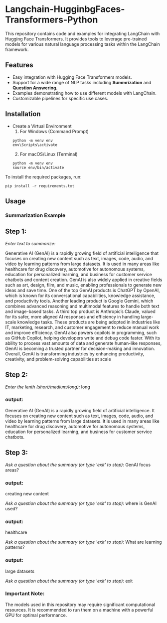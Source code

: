 # Langchain-HugginbgFaces-Transformers-Python
This repository contains code and examples for integrating LangChain with Hugging Face Transformers. It provides tools to leverage pre-trained models for various natural language processing tasks within the LangChain framework.

## Features
- Easy integration with Hugging Face Transformers models.
- Support for a wide range of NLP tasks including **Summrization** and **Question Answering**.
- Examples demonstrating how to use different models with LangChain.
- Customizable pipelines for specific use cases.

## Installation
- Create a Virtual Environment
  1. For Windows (Command Prompt)
  ```
  python -m venv env
  env\Scripts\activate
  ```
  2. For macOS/Linux (Terminal)
  ```
  python -m venv env
  source env/bin/activate
  ```
To install the required packages, run:
```
pip install -r requirements.txt
``` 
## Usage

### Summarization Example
## Step 1: 
*Enter text to summarize:*

 Generative AI (GenAI) is a rapidly growing field of artificial intelligence that focuses on creating new content such as text, images, code, audio, and video by learning patterns from large datasets. It is used in many areas like healthcare for drug discovery, automotive for autonomous systems, education for personalized learning, and business for customer service chatbots and content creation. GenAI is also widely applied in creative fields such as art, design, film, and music, enabling professionals to generate new ideas and save time. One of the top GenAI products is ChatGPT by OpenAI, which is known for its conversational capabilities, knowledge assistance, and productivity tools. Another leading product is Google Gemini, which combines advanced reasoning and multimodal features to handle both text and image-based tasks. A third top product is Anthropic’s Claude, valued for its safer, more aligned AI responses and efficiency in handling large-scale knowledge tasks. These products are being adopted in industries like IT, marketing, research, and customer engagement to reduce manual work and improve efficiency. GenAI also powers copilots in programming, such as GitHub Copilot, helping developers write and debug code faster. With its ability to process vast amounts of data and generate human-like responses, GenAI is becoming a trusted partner for decision-making and innovation. Overall, GenAI is transforming industries by enhancing productivity, creativity, and problem-solving capabilities at scale

## Step 2:
*Enter the lenth (short/medium/long):*
long

### output:
Generative AI (GenAI) is a rapidly growing field of artificial intelligence. It focuses on creating new content such as text, images, code, audio, and video by learning patterns from large datasets. It is used in many areas like healthcare for drug discovery, automotive for autonomous systems, education for personalized learning, and business for customer service chatbots.

## Step 3:
*Ask a question about the summary (or type 'exit' to stop):*
GenAI focus areas?

### output:
creating new content

*Ask a question about the summary (or type 'exit' to stop):*
where is GenAI used?

### output:
healthcare

*Ask a question about the summary (or type 'exit' to stop):*
What are learning patterns?

### output:
large datasets

*Ask a question about the summary (or type 'exit' to stop):*
exit


### Important Note:
The models used in this repository may require significant computational resources. It is recommended to run them on a machine with a powerful GPU for optimal performance.
